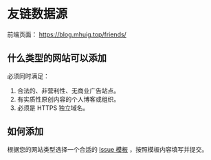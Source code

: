 # 友链数据源

前端页面： https://blog.mhuig.top/friends/

## 什么类型的网站可以添加

必须同时满足：

1. 合法的、非营利性、无商业广告站点。
2. 有实质性原创内容的个人博客或组织。
3. 必须是 HTTPS 独立域名。

## 如何添加

根据您的网站类型选择一个合适的 [Issue 模板](https://github.com/MHuiG/friends/issues/new/choose) ，按照模板内容填写并提交。
